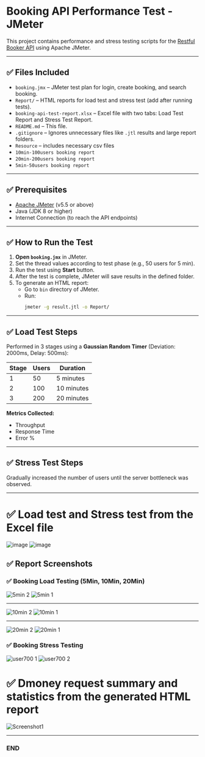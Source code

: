 # Booking API Performance Test - JMeter

This project contains performance and stress testing scripts for the [Restful Booker API](https://restful-booker.herokuapp.com/) using Apache JMeter.

---

## ✅ Files Included

- `booking.jmx` – JMeter test plan for login, create booking, and search booking.
- `Report/` – HTML reports for load test and stress test (add after running tests).
- `booking-api-test-report.xlsx` – Excel file with two tabs: Load Test Report and Stress Test Report.
- `README.md` – This file.
- `.gitignore` – Ignores unnecessary files like `.jtl` results and large report folders.
- `Resource` – includes necessary csv files
- `10min-100users booking report`
- `20min-200users booking report`
- `5min-50users booking report`
---

## ✅ Prerequisites

- [Apache JMeter](https://jmeter.apache.org/) (v5.5 or above)
- Java (JDK 8 or higher)
- Internet Connection (to reach the API endpoints)

---

## ✅ How to Run the Test

1. **Open `booking.jmx`** in JMeter.
2. Set the thread values according to test phase (e.g., 50 users for 5 min).
3. Run the test using **Start** button.
4. After the test is complete, JMeter will save results in the defined folder.
5. To generate an HTML report:
   - Go to `bin` directory of JMeter.
   - Run:
     ```bash
     jmeter -g result.jtl -o Report/
     ```

---

## ✅ Load Test Steps

Performed in 3 stages using a **Gaussian Random Timer** (Deviation: 2000ms, Delay: 500ms):

| Stage | Users | Duration |
|-------|-------|----------|
| 1     | 50    | 5 minutes |
| 2     | 100   | 10 minutes |
| 3     | 200   | 20 minutes |

**Metrics Collected:**
- Throughput
- Response Time
- Error %  

---

## ✅ Stress Test Steps

Gradually increased the number of users until the server bottleneck was observed.  

---

# ✅ Load test and Stress test from the Excel file

![image](https://github.com/user-attachments/assets/0295e183-a865-4bbd-a174-f2f7d12217b4)
![image](https://github.com/user-attachments/assets/7fce0404-5a6a-4549-9e4e-d771b3eb28d0)




## ✅ Report Screenshots
### ✅ Booking Load Testing (5Min, 10Min, 20Min)

![5min 2](https://github.com/user-attachments/assets/49a94101-cc98-4d6b-927a-784772cea7be)
![5min 1](https://github.com/user-attachments/assets/ccbcb28c-2a1f-4cb8-9a4e-2d1985bb5858)

---
![10min 2](https://github.com/user-attachments/assets/406f8b59-abf3-40af-9b1d-bc5dd48cc9ef)
![10min 1](https://github.com/user-attachments/assets/38b81388-269b-46ca-8e9e-1e7eaf3bb740)

---
![20min 2](https://github.com/user-attachments/assets/94cb99d1-d87f-4b34-97ea-301531f72cbc)
![20min 1](https://github.com/user-attachments/assets/293896c2-ec76-4bc5-825d-c795be579c9f)


### ✅ Booking Stress Testing 
![user700 1](https://github.com/user-attachments/assets/703d7fa8-fcbd-48cd-9e89-c306d6bdfc10)
![user700 2](https://github.com/user-attachments/assets/55befe2e-433a-4564-8677-7b47ab73e441)

# ✅ Dmoney request summary and statistics from the generated HTML report
![Screenshot1](https://github.com/user-attachments/assets/00dc8279-b109-4019-9cdf-706d06a9e7a5)

---

### END
